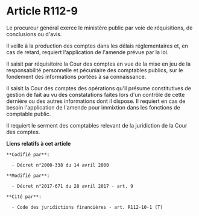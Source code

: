 # Article R112-9

Le procureur général exerce le ministère public par voie de réquisitions, de conclusions ou d'avis.

Il veille à la production des comptes dans les délais réglementaires et, en cas de retard, requiert l'application de l'amende
prévue par la loi.

Il saisit par réquisitoire la Cour des comptes en vue de la mise en jeu de la responsabilité personnelle et pécuniaire des
comptables publics, sur le fondement des informations portées à sa connaissance.

Il saisit la Cour des comptes des opérations qu'il présume constitutives de gestion de fait au vu des constatations faites
lors d'un contrôle de cette dernière ou des autres informations dont il dispose. Il requiert en cas de besoin l'application
de l'amende pour immixtion dans les fonctions de comptable public.

Il requiert le serment des comptables relevant de la juridiction de la Cour des comptes.

**Liens relatifs à cet article**

	**Codifié par**:

	  - Décret n°2000-338 du 14 avril 2000

	**Modifié par**:

	  - Décret n°2017-671 du 28 avril 2017 - art. 9

	**Cité par**:

	  - Code des juridictions financières - art. R112-10-1 (T)
